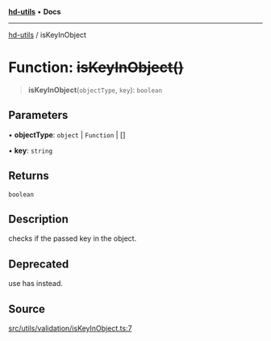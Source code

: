[**hd-utils**](../README.md) • **Docs**

***

[hd-utils](../globals.md) / isKeyInObject

# Function: ~~isKeyInObject()~~

> **isKeyInObject**(`objectType`, `key`): `boolean`

## Parameters

• **objectType**: `object` \| `Function` \| []

• **key**: `string`

## Returns

`boolean`

## Description

checks if the passed key in the object.

## Deprecated

use has instead.

## Source

[src/utils/validation/isKeyInObject.ts:7](https://github.com/AhmadHddad/h-utils/blob/5c76ff5de068cee019fc632d9da2e395721bb48f/src/utils/validation/isKeyInObject.ts#L7)
